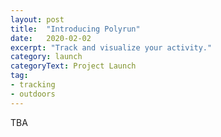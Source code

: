 ```yaml
---
layout: post
title:  "Introducing Polyrun"
date:   2020-02-02
excerpt: "Track and visualize your activity."
category: launch
categoryText: Project Launch
tag:
- tracking 
- outdoors
---
```


TBA